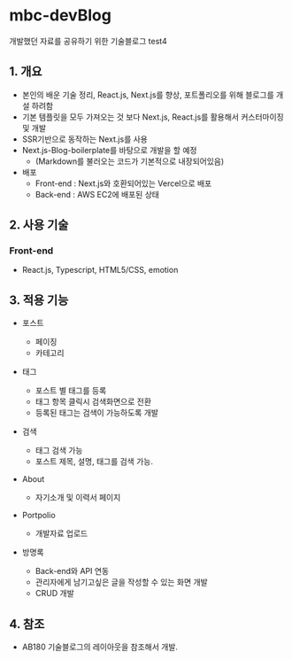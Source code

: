 # mbc-devBlog

개발했던 자료를 공유하기 위한 기술블로그 test4

## 1.	개요
-	본인의 배운 기술 정리, React.js, Next.js를 향상, 포트폴리오를 위해 블로그를 개설 하려함
-	기본 템플릿을 모두 가져오는 것 보다 Next.js, React.js를 활용해서 커스터마이징 및 개발
-	SSR기반으로 동작하는 Next.js를 사용 
-	Next.js-Blog-boilerplate를 바탕으로 개발을 할 예정
	- (Markdown를 불러오는 코드가 기본적으로 내장되어있음)
- 배포
	- Front-end : Next.js와 호환되어있는 Vercel으로 배포
	- Back-end : AWS EC2에 배포된 상태 

## 2.	사용 기술

### Front-end
- React.js, Typescript, HTML5/CSS, emotion

## 3.	적용 기능
-	포스트
	- 페이징
	- 카테고리
-	태그
	- 포스트 별 태그를 등록
	- 태그 항목 클릭시 검색화면으로 전환
	- 등록된 태그는 검색이 가능하도록 개발
-	검색
	- 태그 검색 가능
	- 포스트 제목, 설명, 태그를 검색 가능.
-	About
	- 자기소개 및 이력서 페이지
-	Portpolio
	- 개발자료 업로드

- 방명록
	- Back-end와 API 연동
	- 관리자에게 남기고싶은 글을 작성할 수 있는 화면 개발
	- CRUD 개발



## 4.	참조
-	AB180 기술블로그의 레이아웃을 참조해서 개발.
